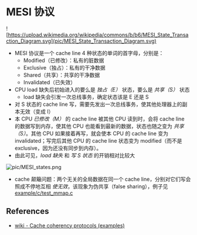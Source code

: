 # MESI 协议

![https://upload.wikimedia.org/wikipedia/commons/b/b6/MESI_State_Transaction_Diagram.svg](pic/MESI_State_Transaction_Diagram.svg)

* MESI 协议是一个 cache line 4 种状态的单词的首字母，分别是：
  * Modified（已修改）：私有的脏数据
  * Exclusive（独占）：私有的干净数据
  * Shared（共享）：共享的干净数据
  * Invalidated（已失效）
* CPU load 缺失后初始进入的要么是 *独占（E）* 状态，要么是 *共享（S）* 状态
  * load 缺失会引发一次总线事务，确定状态该是 E 还是 S
* 对 S 状态的 cache line 写，需要先发出一次总线事务，使其他处理器上的副本无效（变成 I）
* 本 CPU *已修改（M）* 的 cache line 被其他 CPU 读到时，会将 cache line 的数据写到内存，使其他 CPU 也能看到最新的数据，状态也随之变为 *共享（S）*。其他 CPU 如果接着再写，就会使本 CPU 的 cache line 变为 invalidated；写完后其他 CPU 的 cache line 状态变为 modified（而不是 exclusive，因为还没有同步到内存）。
* 由此可见，*load 缺失* 和 *写 S 状态* 的开销相对比较大

![pic/MESI_states.png](pic/MESI_states.png)

* cache 颠簸问题：两个无关的全局数据在同一个 cache line，分别对它们写会照成不停地互相 *使无效*，该现象为伪共享（false sharing），例子见 [example/c/test_mmap.c](https://github.com/freelancer-leon/example/blob/master/c/test_mmap.c)

## References

* [wiki - Cache coherency protocols (examples)](https://en.wikipedia.org/wiki/Cache_coherency_protocols_(examples))
